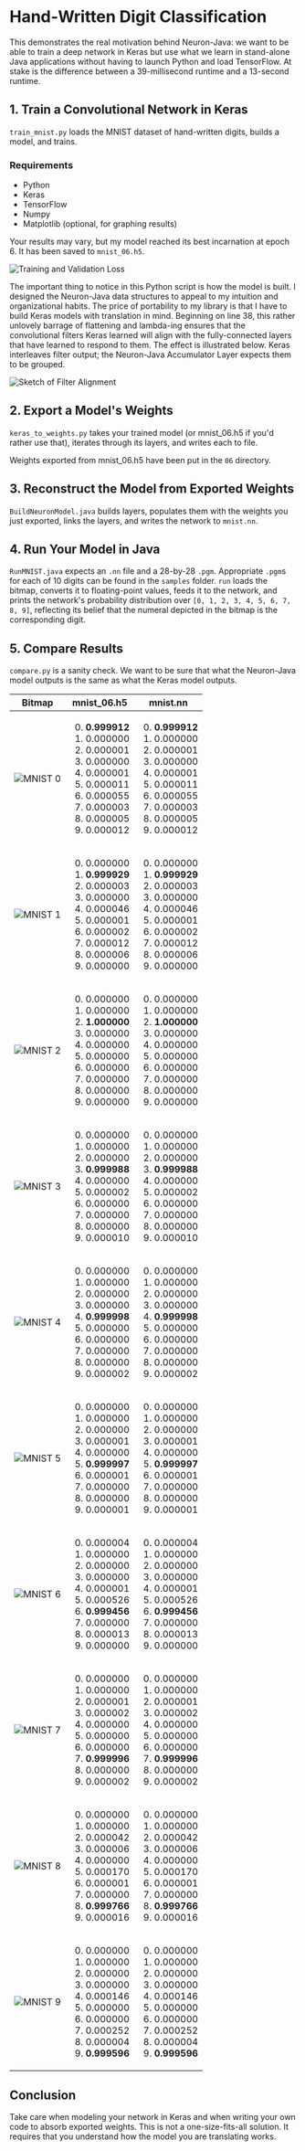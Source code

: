 # Hand-Written Digit Classification

This demonstrates the real motivation behind Neuron-Java: we want to be able to train a deep network in Keras but use what we learn in stand-alone Java applications without having to launch Python and load TensorFlow. At stake is the difference between a 39-millisecond runtime and a 13-second runtime.

## 1. Train a Convolutional Network in Keras

`train_mnist.py` loads the MNIST dataset of hand-written digits, builds a model, and trains. 

### Requirements
- Python
- Keras
- TensorFlow
- Numpy
- Matplotlib (optional, for graphing results)

Your results may vary, but my model reached its best incarnation at epoch 6. It has been saved to `mnist_06.h5`.

![Training and Validation Loss](https://github.com/EricCJoyce/Neuron-Java/blob/master/examples/mnist/loss.png "loss.png")

The important thing to notice in this Python script is how the model is built. I designed the Neuron-Java data structures to appeal to my intuition and organizational habits. The price of portability to my library is that I have to build Keras models with translation in mind. Beginning on line 38, this rather unlovely barrage of flattening and lambda-ing ensures that the convolutional filters Keras learned will align with the fully-connected layers that have learned to respond to them. The effect is illustrated below. Keras interleaves filter output; the Neuron-Java Accumulator Layer expects them to be grouped.

![Sketch of Filter Alignment](https://github.com/EricCJoyce/Neuron-Java/blob/master/examples/mnist/filter_alignment.png "filter_alignment.png")

## 2. Export a Model's Weights

`keras_to_weights.py` takes your trained model (or mnist_06.h5 if you'd rather use that), iterates through its layers, and writes each to file.

Weights exported from mnist_06.h5 have been put in the `06` directory.

## 3. Reconstruct the Model from Exported Weights

`BuildNeuronModel.java` builds layers, populates them with the weights you just exported, links the layers, and writes the network to `mnist.nn`.

## 4. Run Your Model in Java

`RunMNIST.java` expects an `.nn` file and a 28-by-28 `.pgm`. Appropriate `.pgm`s for each of 10 digits can be found in the `samples` folder. `run` loads the bitmap, converts it to floating-point values, feeds it to the network, and prints the network's probability distribution over `[0, 1, 2, 3, 4, 5, 6, 7, 8, 9]`, reflecting its belief that the numeral depicted in the bitmap is the corresponding digit.

## 5. Compare Results

`compare.py` is a sanity check. We want to be sure that what the Neuron-Java model outputs is the same as what the Keras model outputs.

| Bitmap                                                                                                 | mnist_06.h5                                                                                                                                                                                          | mnist.nn                                                                                                                                                                                             |
| ------------------------------------------------------------------------------------------------------ |:----------------------------------------------------------------------------------------------------------------------------------------------------------------------------------------------------:|:----------------------------------------------------------------------------------------------------------------------------------------------------------------------------------------------------:|
| ![MNIST 0](https://github.com/EricCJoyce/Neuron-C/blob/master/examples/mnist/samples/sample_0.pgm "0") | <ol start="0"><li><b>0.999912</b></li><li>0.000000</li><li>0.000001</li><li>0.000000</li><li>0.000001</li><li>0.000011</li><li>0.000055</li><li>0.000003</li><li>0.000005</li><li>0.000012</li></ol> | <ol start="0"><li><b>0.999912</b></li><li>0.000000</li><li>0.000001</li><li>0.000000</li><li>0.000001</li><li>0.000011</li><li>0.000055</li><li>0.000003</li><li>0.000005</li><li>0.000012</li></ol> |
| ![MNIST 1](https://github.com/EricCJoyce/Neuron-C/blob/master/examples/mnist/samples/sample_1.pgm "1") | <ol start="0"><li>0.000000</li><li><b>0.999929</b></li><li>0.000003</li><li>0.000000</li><li>0.000046</li><li>0.000001</li><li>0.000002</li><li>0.000012</li><li>0.000006</li><li>0.000000</li></ol> | <ol start="0"><li>0.000000</li><li><b>0.999929</b></li><li>0.000003</li><li>0.000000</li><li>0.000046</li><li>0.000001</li><li>0.000002</li><li>0.000012</li><li>0.000006</li><li>0.000000</li></ol> |
| ![MNIST 2](https://github.com/EricCJoyce/Neuron-C/blob/master/examples/mnist/samples/sample_2.pgm "2") | <ol start="0"><li>0.000000</li><li>0.000000</li><li><b>1.000000</b></li><li>0.000000</li><li>0.000000</li><li>0.000000</li><li>0.000000</li><li>0.000000</li><li>0.000000</li><li>0.000000</li></ol> | <ol start="0"><li>0.000000</li><li>0.000000</li><li><b>1.000000</b></li><li>0.000000</li><li>0.000000</li><li>0.000000</li><li>0.000000</li><li>0.000000</li><li>0.000000</li><li>0.000000</li></ol> |
| ![MNIST 3](https://github.com/EricCJoyce/Neuron-C/blob/master/examples/mnist/samples/sample_3.pgm "3") | <ol start="0"><li>0.000000</li><li>0.000000</li><li>0.000000</li><li><b>0.999988</b></li><li>0.000000</li><li>0.000002</li><li>0.000000</li><li>0.000000</li><li>0.000000</li><li>0.000010</li></ol> | <ol start="0"><li>0.000000</li><li>0.000000</li><li>0.000000</li><li><b>0.999988</b></li><li>0.000000</li><li>0.000002</li><li>0.000000</li><li>0.000000</li><li>0.000000</li><li>0.000010</li></ol> |
| ![MNIST 4](https://github.com/EricCJoyce/Neuron-C/blob/master/examples/mnist/samples/sample_4.pgm "4") | <ol start="0"><li>0.000000</li><li>0.000000</li><li>0.000000</li><li>0.000000</li><li><b>0.999998</b></li><li>0.000000</li><li>0.000000</li><li>0.000000</li><li>0.000000</li><li>0.000002</li></ol> | <ol start="0"><li>0.000000</li><li>0.000000</li><li>0.000000</li><li>0.000000</li><li><b>0.999998</b></li><li>0.000000</li><li>0.000000</li><li>0.000000</li><li>0.000000</li><li>0.000002</li></ol> |
| ![MNIST 5](https://github.com/EricCJoyce/Neuron-C/blob/master/examples/mnist/samples/sample_5.pgm "5") | <ol start="0"><li>0.000000</li><li>0.000000</li><li>0.000000</li><li>0.000001</li><li>0.000000</li><li><b>0.999997</b></li><li>0.000001</li><li>0.000000</li><li>0.000000</li><li>0.000001</li></ol> | <ol start="0"><li>0.000000</li><li>0.000000</li><li>0.000000</li><li>0.000001</li><li>0.000000</li><li><b>0.999997</b></li><li>0.000001</li><li>0.000000</li><li>0.000000</li><li>0.000001</li></ol> |
| ![MNIST 6](https://github.com/EricCJoyce/Neuron-C/blob/master/examples/mnist/samples/sample_6.pgm "6") | <ol start="0"><li>0.000004</li><li>0.000000</li><li>0.000000</li><li>0.000000</li><li>0.000001</li><li>0.000526</li><li><b>0.999456</b></li><li>0.000000</li><li>0.000013</li><li>0.000000</li></ol> | <ol start="0"><li>0.000004</li><li>0.000000</li><li>0.000000</li><li>0.000000</li><li>0.000001</li><li>0.000526</li><li><b>0.999456</b></li><li>0.000000</li><li>0.000013</li><li>0.000000</li></ol> |
| ![MNIST 7](https://github.com/EricCJoyce/Neuron-C/blob/master/examples/mnist/samples/sample_7.pgm "7") | <ol start="0"><li>0.000000</li><li>0.000000</li><li>0.000001</li><li>0.000002</li><li>0.000000</li><li>0.000000</li><li>0.000000</li><li><b>0.999996</b></li><li>0.000000</li><li>0.000002</li></ol> | <ol start="0"><li>0.000000</li><li>0.000000</li><li>0.000001</li><li>0.000002</li><li>0.000000</li><li>0.000000</li><li>0.000000</li><li><b>0.999996</b></li><li>0.000000</li><li>0.000002</li></ol> |
| ![MNIST 8](https://github.com/EricCJoyce/Neuron-C/blob/master/examples/mnist/samples/sample_8.pgm "8") | <ol start="0"><li>0.000000</li><li>0.000000</li><li>0.000042</li><li>0.000006</li><li>0.000000</li><li>0.000170</li><li>0.000001</li><li>0.000000</li><li><b>0.999766</b></li><li>0.000016</li></ol> | <ol start="0"><li>0.000000</li><li>0.000000</li><li>0.000042</li><li>0.000006</li><li>0.000000</li><li>0.000170</li><li>0.000001</li><li>0.000000</li><li><b>0.999766</b></li><li>0.000016</li></ol> |
| ![MNIST 9](https://github.com/EricCJoyce/Neuron-C/blob/master/examples/mnist/samples/sample_9.pgm "9") | <ol start="0"><li>0.000000</li><li>0.000000</li><li>0.000000</li><li>0.000000</li><li>0.000146</li><li>0.000000</li><li>0.000000</li><li>0.000252</li><li>0.000004</li><li><b>0.999596</b></li></ol> | <ol start="0"><li>0.000000</li><li>0.000000</li><li>0.000000</li><li>0.000000</li><li>0.000146</li><li>0.000000</li><li>0.000000</li><li>0.000252</li><li>0.000004</li><li><b>0.999596</b></li></ol> |

## Conclusion

Take care when modeling your network in Keras and when writing your own code to absorb exported weights. This is not a one-size-fits-all solution. It requires that you understand how the model you are translating works.
